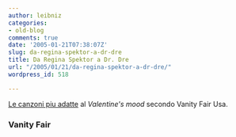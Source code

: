 ```yaml
---
author: leibniz
categories:
- old-blog
comments: true
date: '2005-01-21T07:38:07Z'
slug: da-regina-spektor-a-dr-dre
title: Da Regina Spektor a Dr. Dre
url: "/2005/01/21/da-regina-spektor-a-dr-dre/"
wordpress_id: 518

---
```

[Le canzoni piu adatte](http://www.vanityfair.com/entertainment/music/articles/050110famu) al _Valentine's mood_ secondo Vanity Fair Usa.




### Vanity Fair
